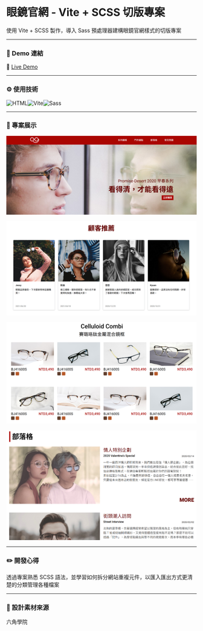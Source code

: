 
# 眼鏡官網 - Vite + SCSS 切版專案

使用 Vite + SCSS 製作，導入 Sass 預處理器建構眼鏡官網樣式的切版專案

---

### 🔗 Demo 連結

🔗 [Live Demo](https://amy6072698.github.io/glasses-site-layout/)

---

### ⚙️ 使用技術

![HTML](https://img.shields.io/badge/HTML5-E34F26?style=for-the-badge&logo=html5&logoColor=white)![Vite](https://img.shields.io/badge/Vite-B73BFE?style=for-the-badge&logo=vite&logoColor=FFD62E)![Sass](https://img.shields.io/badge/Sass-CC6699?style=for-the-badge&logo=sass&logoColor=white)

---

### 👀 專案展示

![首頁](https://github.com/amy6072698/glasses-site-layout/blob/main/assets/images/preview/index-banner.png?raw=true)

![客戶推薦](https://github.com/amy6072698/glasses-site-layout/blob/main/assets/images/preview/reveiw.png?raw=true)

![眼鏡展示](https://github.com/amy6072698/glasses-site-layout/blob/main/assets/images/preview/products.png?raw=true)

![部落格](https://github.com/amy6072698/glasses-site-layout/blob/main/assets/images/preview/blog.png?raw=true)

---

### ✏️ 開發心得

透過專案熟悉 SCSS 語法，並學習如何拆分網站重複元件，以匯入匯出方式更清楚的分類管理各種檔案

---

### 👏 設計素材來源

六角學院
